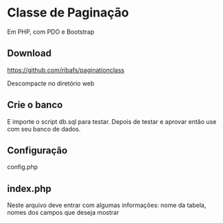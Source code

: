 # Classe de Paginação

Em PHP, com PDO e Bootstrap

## Download

https://github.com/ribafs/paginationclass

Descompacte no diretório web

## Crie o banco

E importe o script db.sql para testar. Depois de testar e aprovar então use com seu banco de dados.

## Configuração

config.php

## index.php

Neste arquivo deve entrar com algumas informações: nome da tabela, nomes dos campos que deseja mostrar




